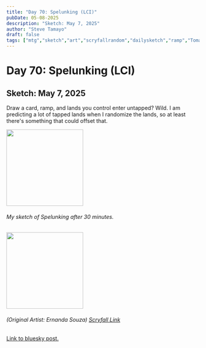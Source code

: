 ```yaml
---
title: "Day 70: Spelunking (LCI)"
pubDate: 05-08-2025
description: "Sketch: May 7, 2025"
author: "Steve Tamayo"
draft: false
tags: ["mtg","sketch","art","scryfallrandom","dailysketch","ramp","Tomas Duchek"]
---
```

# Day 70: Spelunking (LCI)
## Sketch: May 7, 2025

Draw a card, ramp, and lands you control enter untapped? Wild. I am predicting a lot of tapped lands when I randomize the lands, so at least there's something that could offset that.

<img src="https://cdn.bsky.app/img/feed_fullsize/plain/did:plc:vlb3baqyfxfheceuqyubujfl/bafkreig74ojapb6meyd7qleq7mw4yp5oip4u3jmtfnxith24q2uexflzwy@jpeg" height="200">

###### My sketch of Spelunking after 30 minutes.</br>

<img src="https://cards.scryfall.io/large/front/d/3/d3be4257-2316-4a2e-b347-f71c0368a947.jpg?1699044491" height="200">

###### (Original Artist: Ernanda Souza) [Scryfall Link](https://scryfall.com/card/lci/213/spelunking)

[Link to bluesky post.](https://bsky.app/profile/sorocoroto.bsky.social/post/3lop4resc2k24)